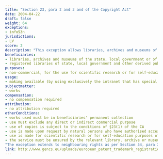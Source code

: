 ```yaml
---
title: "Section 23, para 2 and 3 and of the Copyright Act"
date: 2004-04-22
draft: false
weight: 64
exceptions:
- info53n
jurisdictions:
- LV
score: 2
description: "This exception allows libraries, archives and museums of the state, local government or of other derived public persons, as well as registered libraries of state, local government and other derived public persons, that have access in a closed network to the Latvian Digital Library and are included in the joint state library information system, to make available, without a direct or indirect commercial purpose, the works in their permanent collection, as well as copies thereof made in accordance the law, upon request for the use for scientific research or for self-education purposes, to natural persons who have authorised access to computers specifically set up in the premises of the relevant library, archive or museum. Such service shall be ensured by the relevant library, archive or museum by using exclusively the intranet that has special protection." 
beneficiaries:
- libraries, archives and museums of the state, local government or of other derived public persons
- registered libraries of state, local government and other derived public persons, that have access in a closed network to the Latvian Digital Library and are included in the joint state library information system
purposes: 
- non-commercial, for the use for scientific research or for self-education purposes of natural persons
usage:
- making available (by using exclusively the intranet that has special protection)
subjectmatter:
- works
compensation:
- no compensation required
attribution: 
- no attribution required
otherConditions: 
- works used must be in beneficiaries' permanent collection 
- use must exclude any direct or indirect commercial purpose
- use of copies is subject to the conditions of §23(1) of the CA
- use is made upon request by natural persons who have authorised access to computers specifically set up in the premises of the relevant library, archive or museum
- use is made for scientific research or for self-education purposes of natural persons 
- the service must be ensured by the relevant library, archive or museum by using exclusively the intranet that has special protection
"The exception extends to neighbouring rights as per Section 54, para 3(3) of the CA, however in this case is rendered unusable by the restriction regarding digital reproduction. In practice, the exception can apply to the making available of out-of-commerce subject matter only, and is subject to contractual override."
link: http://www.gencs.eu/uploads/european_patent_trademark_registration/latvia/Copyright%20Law%20Latvia.pdf
---
```

